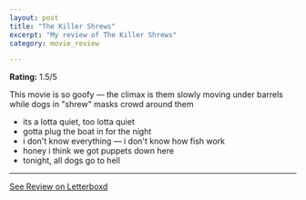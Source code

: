 ```yaml
---
layout: post
title: "The Killer Shrews"
excerpt: "My review of The Killer Shrews"
category: movie_review

---
```


**Rating:** 1.5/5

This movie is so goofy — the climax is them slowly moving under barrels while dogs in "shrew" masks crowd around them

* its a lotta quiet, too lotta quiet
* gotta plug the boat in for the night
* i don't know everything — i don't know how fish work
* honey i think we got puppets down here
* tonight, all dogs go to hell

<hr>

[See Review on Letterboxd](https://boxd.it/4WDp7X)
